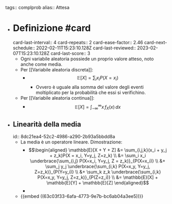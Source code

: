 tags:: complprob
alias:: Attesa

- # Definizione #card
  card-last-interval:: 4
  card-repeats:: 2
  card-ease-factor:: 2.46
  card-next-schedule:: 2022-02-11T15:23:10.128Z
  card-last-reviewed:: 2023-02-07T15:23:10.128Z
  card-last-score:: 3
	- Ogni variabile aleatoria possiede un proprio valore atteso, noto anche come media.
	- Per [[Variabile aleatoria discreta]]:
		- $$\mathbb{E}[X] = \sum_i x_i P(X=x_i)$$
			- Ovvero è uguale alla somma del valore degli eventi moltiplicato per la probabilità che essi si verifichino.
	- Per [[Variabile aleatoria continua]]:
		- $$\mathbb{E}[X] = \int_{-\infty}^{\infty}x \, f_X(x) \, dx$$
- ## Linearità della media
  id:: 8dc21ea4-52c2-4986-a290-2b93a5bbdd8a
	- La media è un operatore lineare. Dimostrazione:
		- $$\begin{aligned}
		  \mathbb{E}[X + Y + Z] &= \sum_{i,j,k}(x_i + y_j + z_k)P(X = x_i, Y=y_j, Z=z_k) \\
		  &= \sum_i x_i \underbrace{\sum_{i,j} P(X=x_i, Y=y_j, Z = z_k)}_{P(X=x_i)} \\
		  &+ \sum_j y_j \underbrace{\sum_{i,k} P(X=x_y, Y=y_j, Z=z_k)}_{P(Y=y_i)} \\
		  &+ \sum_k z_k \underbrace{\sum_{i,k} P(X=x_y, Y=y_j, Z=z_k)}_{P(Z=z_i)} \\
		  &= \mathbb{E}[X] + \mathbb{E}[Y] + \mathbb{E}[Z]
		  \end{aligned}$$
		-
	- {{embed ((63c03f33-6afa-4773-9e7b-bc6ab04a3ee5))}}
